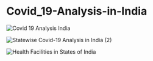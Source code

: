 # Covid_19-Analysis-in-India

![Covid 19 Analysis India](https://user-images.githubusercontent.com/96686904/196752907-7335619b-f164-4e05-bba2-2b7dc56d334a.png)


![Statewise Covid-19 Analysis in India (2)](https://user-images.githubusercontent.com/96686904/196752973-e6dc01d9-537c-43a9-8e9b-8a971d485236.png)



![Health Facilities in States of India](https://user-images.githubusercontent.com/96686904/196753001-0104f36c-c09c-4618-a4da-58f1d47db357.png)
